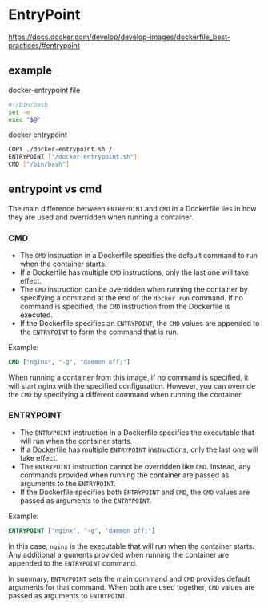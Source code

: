 # EntryPoint

https://docs.docker.com/develop/develop-images/dockerfile_best-practices/#entrypoint

## example
docker-entrypoint file
```sh
#!/bin/bash
set -e
exec "$@"
```

docker entrypoint
```sh
COPY ./docker-entrypoint.sh /
ENTRYPOINT ["/docker-entrypoint.sh"]
CMD ["/bin/bash"]
```

## entrypoint vs cmd
The main difference between `ENTRYPOINT` and `CMD` in a Dockerfile lies in how they are used and overridden when running a container.

### CMD
- The `CMD` instruction in a Dockerfile specifies the default command to run when the container starts. 
- If a Dockerfile has multiple `CMD` instructions, only the last one will take effect.
- The `CMD` instruction can be overridden when running the container by specifying a command at the end of the `docker run` command. If no command is specified, the `CMD` instruction from the Dockerfile is executed.
- If the Dockerfile specifies an `ENTRYPOINT`, the `CMD` values are appended to the `ENTRYPOINT` to form the command that is run.

Example:
```Dockerfile
CMD ["nginx", "-g", "daemon off;"]
```
When running a container from this image, if no command is specified, it will start nginx with the specified configuration. However, you can override the `CMD` by specifying a different command when running the container.

### ENTRYPOINT
- The `ENTRYPOINT` instruction in a Dockerfile specifies the executable that will run when the container starts.
- If a Dockerfile has multiple `ENTRYPOINT` instructions, only the last one will take effect.
- The `ENTRYPOINT` instruction cannot be overridden like `CMD`. Instead, any commands provided when running the container are passed as arguments to the `ENTRYPOINT`.
- If the Dockerfile specifies both `ENTRYPOINT` and `CMD`, the `CMD` values are passed as arguments to the `ENTRYPOINT`.

Example:
```Dockerfile
ENTRYPOINT ["nginx", "-g", "daemon off;"]
```
In this case, `nginx` is the executable that will run when the container starts. Any additional arguments provided when running the container are appended to the `ENTRYPOINT` command.

In summary, `ENTRYPOINT` sets the main command and `CMD` provides default arguments for that command. When both are used together, `CMD` values are passed as arguments to `ENTRYPOINT`.
